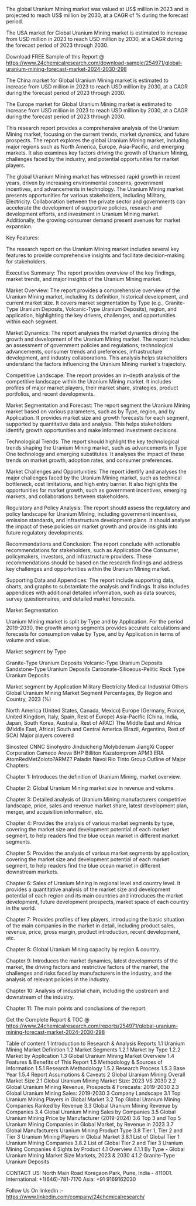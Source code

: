 The global Uranium Mining market was valued at US$ million in 2023 and is projected to reach US$ million by 2030, at a CAGR of % during the forecast period.

The USA market for Global Uranium Mining market is estimated to increase from USD million in 2023 to reach USD million by 2030, at a CAGR during the forecast period of 2023 through 2030.

Download FREE Sample of this Report @ https://www.24chemicalresearch.com/download-sample/254971/global-uranium-mining-forecast-market-2024-2030-298

The China market for Global Uranium Mining market is estimated to increase from USD million in 2023 to reach USD million by 2030, at a CAGR during the forecast period of 2023 through 2030.

The Europe market for Global Uranium Mining market is estimated to increase from USD million in 2023 to reach USD million by 2030, at a CAGR during the forecast period of 2023 through 2030.

This research report provides a comprehensive analysis of the Uranium Mining market, focusing on the current trends, market dynamics, and future prospects. The report explores the global Uranium Mining market, including major regions such as North America, Europe, Asia-Pacific, and emerging markets. It also examines key factors driving the growth of Uranium Mining, challenges faced by the industry, and potential opportunities for market players.

The global Uranium Mining market has witnessed rapid growth in recent years, driven by increasing environmental concerns, government incentives, and advancements in technology. The Uranium Mining market presents opportunities for various stakeholders, including Military, Electricity. Collaboration between the private sector and governments can accelerate the development of supportive policies, research and development efforts, and investment in Uranium Mining market. Additionally, the growing consumer demand present avenues for market expansion.

Key Features:

The research report on the Uranium Mining market includes several key features to provide comprehensive insights and facilitate decision-making for stakeholders.

Executive Summary: The report provides overview of the key findings, market trends, and major insights of the Uranium Mining market.

Market Overview: The report provides a comprehensive overview of the Uranium Mining market, including its definition, historical development, and current market size. It covers market segmentation by Type (e.g., Granite-Type Uranium Deposits, Volcanic-Type Uranium Deposits), region, and application, highlighting the key drivers, challenges, and opportunities within each segment.

Market Dynamics: The report analyses the market dynamics driving the growth and development of the Uranium Mining market. The report includes an assessment of government policies and regulations, technological advancements, consumer trends and preferences, infrastructure development, and industry collaborations. This analysis helps stakeholders understand the factors influencing the Uranium Mining market's trajectory.

Competitive Landscape: The report provides an in-depth analysis of the competitive landscape within the Uranium Mining market. It includes profiles of major market players, their market share, strategies, product portfolios, and recent developments.

Market Segmentation and Forecast: The report segment the Uranium Mining market based on various parameters, such as by Type, region, and by Application. It provides market size and growth forecasts for each segment, supported by quantitative data and analysis. This helps stakeholders identify growth opportunities and make informed investment decisions.

Technological Trends: The report should highlight the key technological trends shaping the Uranium Mining market, such as advancements in Type One technology and emerging substitutes. It analyses the impact of these trends on market growth, adoption rates, and consumer preferences.

Market Challenges and Opportunities: The report identify and analyses the major challenges faced by the Uranium Mining market, such as technical bottleneck, cost limitations, and high entry barrier. It also highlights the opportunities for market growth, such as government incentives, emerging markets, and collaborations between stakeholders.

Regulatory and Policy Analysis: The report should assess the regulatory and policy landscape for Uranium Mining, including government incentives, emission standards, and infrastructure development plans. It should analyse the impact of these policies on market growth and provide insights into future regulatory developments.

Recommendations and Conclusion: The report conclude with actionable recommendations for stakeholders, such as Application One Consumer, policymakers, investors, and infrastructure providers. These recommendations should be based on the research findings and address key challenges and opportunities within the Uranium Mining market.

Supporting Data and Appendices: The report include supporting data, charts, and graphs to substantiate the analysis and findings. It also includes appendices with additional detailed information, such as data sources, survey questionnaires, and detailed market forecasts.

Market Segmentation

Uranium Mining market is split by Type and by Application. For the period 2019-2030, the growth among segments provides accurate calculations and forecasts for consumption value by Type, and by Application in terms of volume and value.

Market segment by Type

Granite-Type Uranium Deposits
Volcanic-Type Uranium Deposits
Sandstone-Type Uranium Deposits
Carbonate-Siliceous-Pelitic Rock Type Uranium Deposits

Market segment by Application
Military
Electricity
Medical
Industrial
Others
Global Uranium Mining Market Segment Percentages, By Region and Country, 2023 (%)

North America (United States, Canada, Mexico)
Europe (Germany, France, United Kingdom, Italy, Spain, Rest of Europe)
Asia-Pacific (China, India, Japan, South Korea, Australia, Rest of APAC)
The Middle East and Africa (Middle East, Africa)
South and Central America (Brazil, Argentina, Rest of SCA)
Major players covered

Sinosteel
CNNC
Sinohydro
Jinduicheng Molybdenum
JiangXi Copper Corporation
Cameco
Areva
BHP Billiton
Kazatomprom
APM3
ERA
AtomRedMetZoloto?ARMZ?
Paladin
Navoi
Rio Tinto Group
Outline of Major Chapters:

Chapter 1: Introduces the definition of Uranium Mining, market overview.

Chapter 2: Global Uranium Mining market size in revenue and volume.

Chapter 3: Detailed analysis of Uranium Mining manufacturers competitive landscape, price, sales and revenue market share, latest development plan, merger, and acquisition information, etc.

Chapter 4: Provides the analysis of various market segments by type, covering the market size and development potential of each market segment, to help readers find the blue ocean market in different market segments.

Chapter 5: Provides the analysis of various market segments by application, covering the market size and development potential of each market segment, to help readers find the blue ocean market in different downstream markets.

Chapter 6: Sales of Uranium Mining in regional level and country level. It provides a quantitative analysis of the market size and development potential of each region and its main countries and introduces the market development, future development prospects, market space of each country in the world.

Chapter 7: Provides profiles of key players, introducing the basic situation of the main companies in the market in detail, including product sales, revenue, price, gross margin, product introduction, recent development, etc.

Chapter 8: Global Uranium Mining capacity by region & country.

Chapter 9: Introduces the market dynamics, latest developments of the market, the driving factors and restrictive factors of the market, the challenges and risks faced by manufacturers in the industry, and the analysis of relevant policies in the industry.

Chapter 10: Analysis of industrial chain, including the upstream and downstream of the industry.

Chapter 11: The main points and conclusions of the report.

Get the Complete Report & TOC @ https://www.24chemicalresearch.com/reports/254971/global-uranium-mining-forecast-market-2024-2030-298

Table of content
1 Introduction to Research & Analysis Reports
1.1 Uranium Mining Market Definition
1.2 Market Segments
1.2.1 Market by Type
1.2.2 Market by Application
1.3 Global Uranium Mining Market Overview
1.4 Features & Benefits of This Report
1.5 Methodology & Sources of Information
1.5.1 Research Methodology
1.5.2 Research Process
1.5.3 Base Year
1.5.4 Report Assumptions & Caveats
2 Global Uranium Mining Overall Market Size
2.1 Global Uranium Mining Market Size: 2023 VS 2030
2.2 Global Uranium Mining Revenue, Prospects & Forecasts: 2019-2030
2.3 Global Uranium Mining Sales: 2019-2030
3 Company Landscape
3.1 Top Uranium Mining Players in Global Market
3.2 Top Global Uranium Mining Companies Ranked by Revenue
3.3 Global Uranium Mining Revenue by Companies
3.4 Global Uranium Mining Sales by Companies
3.5 Global Uranium Mining Price by Manufacturer (2019-2024)
3.6 Top 3 and Top 5 Uranium Mining Companies in Global Market, by Revenue in 2023
3.7 Global Manufacturers Uranium Mining Product Type
3.8 Tier 1, Tier 2 and Tier 3 Uranium Mining Players in Global Market
3.8.1 List of Global Tier 1 Uranium Mining Companies
3.8.2 List of Global Tier 2 and Tier 3 Uranium Mining Companies
4 Sights by Product
4.1 Overview
4.1.1 By Type - Global Uranium Mining Market Size Markets, 2023 & 2030
4.1.2 Granite-Type Uranium Deposits

CONTACT US:
North Main Road Koregaon Park, Pune, India - 411001.
International: +1(646)-781-7170
Asia: +91 9169162030

Follow Us On linkedin :- https://www.linkedin.com/company/24chemicalresearch/
